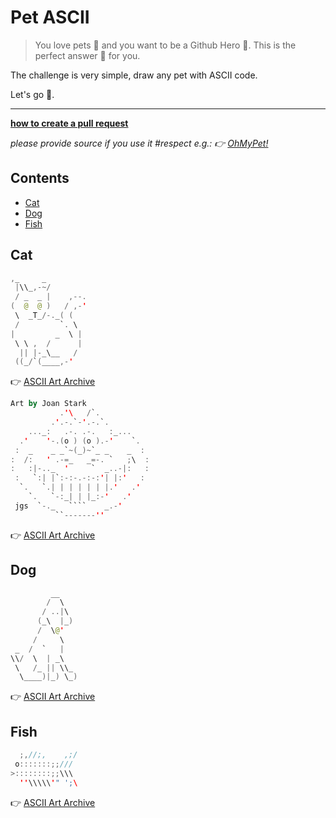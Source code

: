 # Pet ASCII

> You love pets 🐶 and you want to be a Github Hero 🦸. This is the perfect answer 💅 for you.

The challenge is very simple, draw any pet with ASCII code.

Let's go 💪.

---------------------------------------------------------------------------------------------

**[how to create a pull request](https://docs.github.com/en/github/collaborating-with-pull-requests/proposing-changes-to-your-work-with-pull-requests/creating-a-pull-request)**

*please provide source if you use it #respect*
*e.g.: 👉 [OhMyPet!](https://www.ohmypet.app)* 

## Contents

- [Cat](#cat)
- [Dog](#dog)
- [Fish](#fish)

## Cat


```swift
,_     _
 |\\_,-~/
 / _  _ |    ,--.
(  @  @ )   / ,-'
 \  _T_/-._( (
 /         `. \
|         _  \ |
 \ \ ,  /      |
  || |-_\__   /
 ((_/`(____,-'

```

👉 [ASCII Art Archive](https://www.asciiart.eu/animals/cats)

```kotlin
Art by Joan Stark
           .'\   /`.
         .'.-.`-'.-.`.
    ..._:   .-. .-.   :_...
  .'    '-.(o ) (o ).-'    `.
 :  _    _ _`~(_)~`_ _    _  :
:  /:   ' .-=_   _=-. `   ;\  :
:   :|-.._  '     `  _..-|:   :
 :   `:| |`:-:-.-:-:'| |:'   :
  `.   `.| | | | | | |.'   .'
    `.   `-:_| | |_:-'   .'
 jgs  `-._   ````    _.-'
          ``-------''
```

👉 [ASCII Art Archive](https://www.asciiart.eu/animals/cats)

## Dog

```swift
         __
        /  \
       / ..|\
      (_\  |_)
      /  \@'
     /     \
 _  /  `   |
\\/  \  | _\
 \   /_ || \\_
  \____)|_) \_)
```

👉 [ASCII Art Archive](https://www.asciiart.eu/animals/dogs)

## Fish

```swift
  ;,//;,    ,;/
 o:::::::;;///
>::::::::;;\\\
  ''\\\\\'" ';\
```

👉 [ASCII Art Archive](https://www.asciiart.eu/animals/fish)
